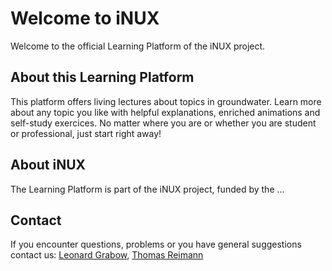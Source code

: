 # Welcome to iNUX

Welcome to the official Learning Platform of the iNUX project.

## About this Learning Platform
This platform offers living lectures about topics in groundwater. Learn more about any topic you like with helpful explanations, enriched animations and self-study exercices. No matter where you are or whether you are student or professional, just start right away!

## About iNUX
The Learning Platform is part of the iNUX project, funded by the ...

## Contact
If you encounter questions, problems or you have general suggestions contact us:
[Leonard Grabow](mailto:leonard.grabow@mailbox.tu-dresden.de), [Thomas Reimann](mailto:Thomas.Reimann@tu-dresden.de)
